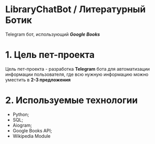 # LibraryChatBot / Литературный Ботик
Telegram бот, использующий ***Google Books***
# 1. Цель пет-проекта
Цель пет-проекта - разработка **Telegram** бота для автоматизации информации пользователя, где всю нужную информацию можно уместить в **2-3 предложения**
# 2. Используемые технологии
- Python;
- SQL;
- Aiogram;
- Google Books API;
- Wikipedia Module
